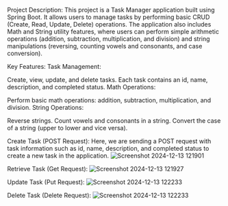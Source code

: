 Project Description:
This project is a Task Manager application built using Spring Boot. It allows users to manage tasks by performing basic CRUD (Create, Read, Update, Delete) operations. The application also includes Math and String utility features, where users can perform simple arithmetic operations (addition, subtraction, multiplication, and division) and string manipulations (reversing, counting vowels and consonants, and case conversion).

Key Features:
Task Management:

Create, view, update, and delete tasks.
Each task contains an id, name, description, and completed status.
Math Operations:

Perform basic math operations: addition, subtraction, multiplication, and division.
String Operations:

Reverse strings.
Count vowels and consonants in a string.
Convert the case of a string (upper to lower and vice versa).


Create Task (POST Request):
Here, we are sending a POST request with task information such as id, name, description, and completed status to create a new task in the application.
![Screenshot 2024-12-13 121901](https://github.com/user-attachments/assets/a2d62e00-4b4e-48e4-bd31-729d1cb85255)



Retrieve Task (Get Request):
![Screenshot 2024-12-13 121927](https://github.com/user-attachments/assets/1b331237-e7d7-42a5-a2a4-86c8dedc1cf9)




Update Task (Put Request):
![Screenshot 2024-12-13 122233](https://github.com/user-attachments/assets/fa9e1c8d-325b-4886-a67b-d6eb166a8d13)


Delete Task (Delete Request):
![Screenshot 2024-12-13 122233](https://github.com/user-attachments/assets/fa9e1c8d-325b-4886-a67b-d6eb166a8d13)







